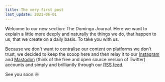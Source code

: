 ```yaml
---
title: The very first post
last_update: 2021-06-01
---
```


Welcome to our new section: The Domingo Journal. Here we want to explain a little more deeply and naturally the things we do, that happen to us, that we create on a daily basis. To take you with us.


Because we don't want to centralise our content on platforms we don't trust, we decided to keep the scoop here and then relay it to our [Instagram](https://www.instagram.com/domingoclub/) and [Mastodon](https://sunbeam.city/@domingoclub) (think of the free and open source version of Twitter) accounts and simply and brilliantly through our [RSS feed](https://domingoclub.com/rss.xml).

See you soon ☼
 